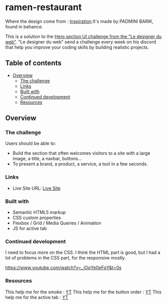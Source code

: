 # ramen-restaurant

Where the design come from : [Inspiration](https://www.behance.net/gallery/119709339/RAMEN-RESTURANT-LANDING-PAGE-DESIGN).It's made by PADMINI BARIK, found in behance.


This is a solution to the [Hero section UI challenge from the "Le designer du web"](https://www.youtube.com/channel/UCMFbNXUkjSUJ6WC20tGTzJg). "Le designer du web" send a challenge every week on his discord that help you improve your coding skills by building realistic projects. 

## Table of contents

- [Overview](#overview)
  - [The challenge](#the-challenge)
  - [Links](#links)
  - [Built with](#built-with)
  - [Continued development](#continued-development)
  - [Resources](#resources)


## Overview

### The challenge

Users should be able to:

- Build the section that often welcomes visitors to a site with a large image, a title, a navbar, buttons...
- To present a brand, a product, a service, a tool in a few seconds.


### Links

- Live Site URL: [Live Site](https://kazalaa.github.io/ramen-restaurant/)


### Built with

- Semantic HTML5 markup
- CSS custom properties
- Flexbox / Grid / Media Queries / Animation
- JS for active tab


### Continued development

I need to focus more on the CSS. I think the HTML part is good, but I had a lot of problems in the CSS part, for the responsive mostly.

https://www.youtube.com/watch?v=_jOqYe0eFqY&t=0s

### Resources

This help me for the smoke : [YT](https://www.youtube.com/watch?v=_jOqYe0eFqY&t=0s)
This help me for the button order : [YT](https://www.youtube.com/watch?v=C5zlttsDOFM&t=241s)
This help me for the active tab : [YT](https://www.youtube.com/watch?v=BI3kNsTruWo)

